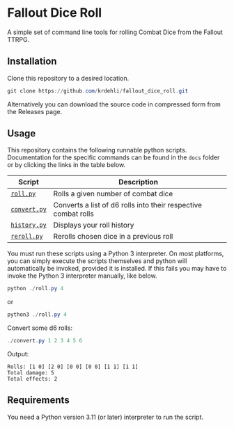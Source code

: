 # Fallout Dice Roll
A simple set of command line tools for rolling Combat Dice from the Fallout TTRPG.

## Installation
Clone this repository to a desired location.
```powershell
git clone https://github.com/krdehli/fallout_dice_roll.git
```

Alternatively you can download the source code in compressed form from the Releases page.

## Usage
This repository contains the following runnable python scripts. Documentation for the specific
commands can be found in the `docs` folder or by clicking the links in the table below.

| Script                          | Description                                                    |
| ------------------------------- | -------------------------------------------------------------- | 
| [`roll.py`](docs/roll.md)       | Rolls a given number of combat dice                            |
| [`convert.py`](docs/convert.md) | Converts a list of d6 rolls into their respective combat rolls |
| [`history.py`](docs/history.md) | Displays your roll history                                     |
| [`reroll.py`](docs/reorll.md)   | Rerolls chosen dice in a previous roll                         |

You must run these scripts using a Python 3 interpreter. On most platforms, you can simply execute
the scripts themselves and python will automatically be invoked, provided it is installed.
If this fails you may have to invoke the Python 3 interpreter manually, like below.

```powershell
python ./roll.py 4
```
or
```powershell
python3 ./roll.py 4
```

Convert some d6 rolls:
```powershell
./convert.py 1 2 3 4 5 6
```
Output:
```
Rolls: [1 0] [2 0] [0 0] [0 0] [1 1] [1 1]
Total damage: 5
Total effects: 2
```



## Requirements
You need a Python version 3.11 (or later) interpreter to run the script.

